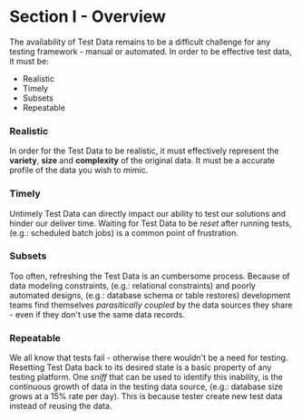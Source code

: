 # Section I - Overview

The availability of Test Data remains to be a difficult challenge for any testing framework - manual or automated. In order to be effective test data, it must be:

* Realistic
* Timely
* Subsets
* Repeatable

### Realistic

In order for the Test Data to be realistic, it must effectively represent the **variety**, **size** and **complexity** of the original data. It must be a accurate profile of the data you wish to mimic.

### Timely

Untimely Test Data can directly impact our ability to test our solutions and hinder our deliver time. Waiting for Test Data to be _reset_ after running tests, \(e.g.: scheduled batch jobs\) is a common point of frustration.

### Subsets

Too often, refreshing the Test Data is an cumbersome process. Because of data modeling constraints, \(e.g.: relational constraints\) and poorly automated designs, \(e.g.: database schema or table restores\) development teams find themselves _parasitically coupled_ by the data sources they share - even if they don't use the same data records. 

### Repeatable

We all know that tests fail - otherwise there wouldn't be a need for testing. Resetting Test Data back to its desired state is a basic property of any testing platform. One _sniff_ that can be used to identify this inability, is the continuous growth of data in the testing data source, \(e.g.: database size grows at a 15% rate per day\). This is because tester create new test data instead of reusing the data.   

